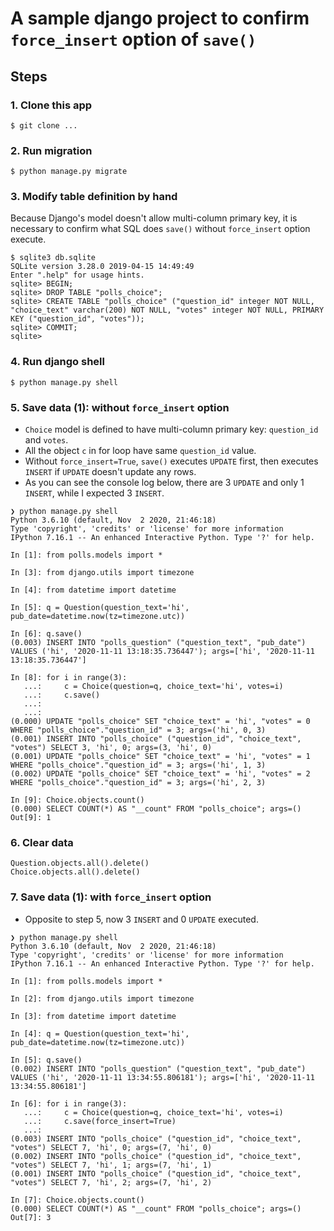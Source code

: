 # A sample django project to confirm `force_insert` option of `save()`

## Steps

### 1. Clone this app

```
$ git clone ...
```

### 2. Run migration

```
$ python manage.py migrate
```

### 3. Modify table definition by hand

Because Django's model doesn't allow multi-column primary key, it is necessary to confirm what SQL does `save()` without `force_insert` option execute.

```
$ sqlite3 db.sqlite
SQLite version 3.28.0 2019-04-15 14:49:49
Enter ".help" for usage hints.
sqlite> BEGIN;
sqlite> DROP TABLE "polls_choice";
sqlite> CREATE TABLE "polls_choice" ("question_id" integer NOT NULL, "choice_text" varchar(200) NOT NULL, "votes" integer NOT NULL, PRIMARY KEY ("question_id", "votes"));
sqlite> COMMIT;
sqlite>
```

### 4. Run django shell

```
$ python manage.py shell
```

### 5. Save data (1): without `force_insert` option

- `Choice` model is defined to have multi-column primary key: `question_id` and `votes`.
- All the object `c` in for loop have same `question_id` value.
- Without `force_insert=True`, `save()` executes `UPDATE` first, then executes `INSERT` if `UPDATE` doesn't update any rows.
- As you can see the console log below, there are 3 `UPDATE` and only 1 `INSERT`, while I expected 3 `INSERT`.

```
❯ python manage.py shell
Python 3.6.10 (default, Nov  2 2020, 21:46:18)
Type 'copyright', 'credits' or 'license' for more information
IPython 7.16.1 -- An enhanced Interactive Python. Type '?' for help.

In [1]: from polls.models import *

In [3]: from django.utils import timezone

In [4]: from datetime import datetime

In [5]: q = Question(question_text='hi', pub_date=datetime.now(tz=timezone.utc))

In [6]: q.save()
(0.003) INSERT INTO "polls_question" ("question_text", "pub_date") VALUES ('hi', '2020-11-11 13:18:35.736447'); args=['hi', '2020-11-11 13:18:35.736447']

In [8]: for i in range(3):
   ...:     c = Choice(question=q, choice_text='hi', votes=i)
   ...:     c.save()
   ...:
   ...:
(0.000) UPDATE "polls_choice" SET "choice_text" = 'hi', "votes" = 0 WHERE "polls_choice"."question_id" = 3; args=('hi', 0, 3)
(0.001) INSERT INTO "polls_choice" ("question_id", "choice_text", "votes") SELECT 3, 'hi', 0; args=(3, 'hi', 0)
(0.001) UPDATE "polls_choice" SET "choice_text" = 'hi', "votes" = 1 WHERE "polls_choice"."question_id" = 3; args=('hi', 1, 3)
(0.002) UPDATE "polls_choice" SET "choice_text" = 'hi', "votes" = 2 WHERE "polls_choice"."question_id" = 3; args=('hi', 2, 3)

In [9]: Choice.objects.count()
(0.000) SELECT COUNT(*) AS "__count" FROM "polls_choice"; args=()
Out[9]: 1

```

### 6. Clear data

```
Question.objects.all().delete()
Choice.objects.all().delete()
```

### 7. Save data (1): with `force_insert` option

- Opposite to step 5, now 3 `INSERT` and 0 `UPDATE` executed.

```
❯ python manage.py shell
Python 3.6.10 (default, Nov  2 2020, 21:46:18)
Type 'copyright', 'credits' or 'license' for more information
IPython 7.16.1 -- An enhanced Interactive Python. Type '?' for help.

In [1]: from polls.models import *

In [2]: from django.utils import timezone

In [3]: from datetime import datetime

In [4]: q = Question(question_text='hi', pub_date=datetime.now(tz=timezone.utc))

In [5]: q.save()
(0.002) INSERT INTO "polls_question" ("question_text", "pub_date") VALUES ('hi', '2020-11-11 13:34:55.806181'); args=['hi', '2020-11-11 13:34:55.806181']

In [6]: for i in range(3):
   ...:     c = Choice(question=q, choice_text='hi', votes=i)
   ...:     c.save(force_insert=True)
   ...:
(0.003) INSERT INTO "polls_choice" ("question_id", "choice_text", "votes") SELECT 7, 'hi', 0; args=(7, 'hi', 0)
(0.002) INSERT INTO "polls_choice" ("question_id", "choice_text", "votes") SELECT 7, 'hi', 1; args=(7, 'hi', 1)
(0.001) INSERT INTO "polls_choice" ("question_id", "choice_text", "votes") SELECT 7, 'hi', 2; args=(7, 'hi', 2)

In [7]: Choice.objects.count()
(0.000) SELECT COUNT(*) AS "__count" FROM "polls_choice"; args=()
Out[7]: 3

```

